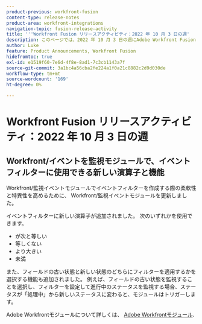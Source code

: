 ```yaml
---
product-previous: workfront-fusion
content-type: release-notes
product-area: workfront-integrations
navigation-topic: fusion-release-activity
title: '''Workfront Fusion リリースアクティビティ：2022 年 10 月 3 日の週'
description: このページでは、2022 年 10 月 3 日の週にAdobe Workfront Fusion でおこなわれたすべての機能強化について説明します。
author: Luke
feature: Product Announcements, Workfront Fusion
hidefromtoc: true
exl-id: e1519f60-7e6d-4f8e-8ad1-7c3cb1143a7f
source-git-commit: 3a1bc4a56cba2fe224a1f0a21c8882c2d9d030de
workflow-type: tm+mt
source-wordcount: '169'
ht-degree: 0%

---
```


# Workfront Fusion リリースアクティビティ：2022 年 10 月 3 日の週

## Workfront/イベントを監視モジュールで、イベントフィルターに使用できる新しい演算子と機能

Workfront/監視イベントモジュールでイベントフィルターを作成する際の柔軟性と特異性を高めるために、 Workfront/監視イベントモジュールを更新しました。

イベントフィルターに新しい演算子が追加されました。 次のいずれかを使用できます。

* が次と等しい
* 等しくない
* より大きい
* 未満

また、フィールドの古い状態と新しい状態のどちらにフィルターを適用するかを選択する機能も追加されました。 例えば、フィールドの古い状態を監視することを選択し、フィルターを設定して進行中のステータスを監視する場合、ステータスが「処理中」から新しいステータスに変わると、モジュールはトリガーします。

Adobe Workfrontモジュールについて詳しくは、 [Adobe Workfrontモジュール](/help/quicksilver/workfront-fusion/apps-and-their-modules/workfront-modules.md).
